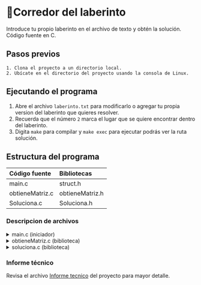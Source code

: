 # 🧩Corredor del laberinto


Introduce tu propio laberinto en el archivo de texto y obtén la solución. Código fuente en C.

## Pasos previos
```
1. Clona el proyecto a un directorio local.
2. Ubícate en el directorio del proyecto usando la consola de Linux.
```
## Ejecutando el programa 
  
1. Abre el archivo `laberinto.txt` para modificarlo o agregar tu propia version del laberinto que quieres resolver. 
2. Recuerda que el número `2` marca el lugar que se quiere encontrar dentro del laberinto.  
3. Digita `make` para compilar y `make exec` para ejecutar podrás ver la ruta solución.   

## Estructura del programa

| Código fuente | Bibliotecas |
| :------|:------------|
| main.c | struct.h |
| obtieneMatriz.c | obtieneMatriz.h |
| Soluciona.c | Soluciona.h|

### Descripcion de archivos
<details>
    <summary>main.c (iniciador)</summary>
    <ol>
        <li>Lee laberinto.txt</li>
        <li>Aloja espacio en el heap para el laberinto.</li>
        <li>Genera matriz de ceros del mismo tamaño.</li>
        <li>Llama a las funciones de las bibliotecas.</li>
    </ol>
</details>


<details>
    <summary>obtieneMatriz.c (biblioteca)</summary>
    <ol>
        <li>cuenta_columnas(): cuenta las columnas buscando \n.</li>
        <li>cuenta_filas(): cuenta filas con base en la longitud total y cantidad de columnas.</li>
        <li>Contruye_matrix(): devuelve matriz laberinto de integers.</li>
    </ol>
</details>
<details>
    <summary>soluciona.c (biblioteca)</summary>
    <ol>
        <li>par_ordenado(): devuelve todos los puntos de ingreso en los bordes del laberinto.</li>
        <li>resuelve(): evalúa los puntos de ingreso mediante recursividad hasta encontrar el 2. </li>        
        <li>imprimir_solucion(): imprime un camino hacia el 2, reemplaza el resto con ceros.</li>
    </ol>    
</details>

### Informe técnico
Revisa el archivo <a href="./Informe_tecnico_A95616.pdf">Informe tecnico</a> del proyecto para mayor detalle.



